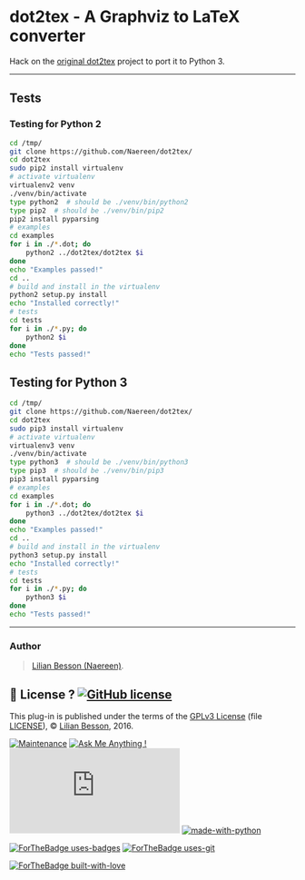 dot2tex - A Graphviz to LaTeX converter
=======================================

Hack on the [original dot2tex](https://github.com/kjellmf/dot2tex) project to port it to Python 3.

----

## Tests
### Testing for Python 2

```bash
cd /tmp/
git clone https://github.com/Naereen/dot2tex/
cd dot2tex
sudo pip2 install virtualenv
# activate virtualenv
virtualenv2 venv
./venv/bin/activate
type python2  # should be ./venv/bin/python2
type pip2  # should be ./venv/bin/pip2
pip2 install pyparsing
# examples
cd examples
for i in ./*.dot; do
    python2 ../dot2tex/dot2tex $i
done
echo "Examples passed!"
cd ..
# build and install in the virtualenv
python2 setup.py install
echo "Installed correctly!"
# tests
cd tests
for i in ./*.py; do
    python2 $i
done
echo "Tests passed!"
```

## Testing for Python 3

```bash
cd /tmp/
git clone https://github.com/Naereen/dot2tex/
cd dot2tex
sudo pip3 install virtualenv
# activate virtualenv
virtualenv3 venv
./venv/bin/activate
type python3  # should be ./venv/bin/python3
type pip3  # should be ./venv/bin/pip3
pip3 install pyparsing
# examples
cd examples
for i in ./*.dot; do
    python3 ../dot2tex/dot2tex $i
done
echo "Examples passed!"
cd ..
# build and install in the virtualenv
python3 setup.py install
echo "Installed correctly!"
# tests
cd tests
for i in ./*.py; do
    python3 $i
done
echo "Tests passed!"
```

----


### Author
> [Lilian Besson (Naereen)](https://github.com/Naereen/).

## :scroll: License ? [![GitHub license](https://img.shields.io/github/license/Naereen/generate-word-cloud.py.svg)](https://github.com/Naereen/generate-word-cloud.py/blob/master/LICENSE)
This plug-in is published under the terms of the [GPLv3 License](http://www.gnu.org/licenses/gpl.html) (file [LICENSE](LICENSE)),
© [Lilian Besson](https://GitHub.com/Naereen), 2016.

[![Maintenance](https://img.shields.io/badge/Maintained%3F-yes-green.svg)](https://GitHub.com/Naereen/generate-word-cloud.py/graphs/commit-activity)
[![Ask Me Anything !](https://img.shields.io/badge/Ask%20me-anything-1abc9c.svg)](https://GitHub.com/Naereen/ama)
[![Analytics](https://ga-beacon.appspot.com/UA-38514290-17/github.com/Naereen/generate-word-cloud.py/README.md?pixel)](https://GitHub.com/Naereen/generate-word-cloud.py/)
[![made-with-python](https://img.shields.io/badge/Made%20with-Python-1f425f.svg)](https://www.python.org/)

[![ForTheBadge uses-badges](http://ForTheBadge.com/images/badges/uses-badges.svg)](http://ForTheBadge.com)
[![ForTheBadge uses-git](http://ForTheBadge.com/images/badges/uses-git.svg)](https://GitHub.com/)

[![ForTheBadge built-with-love](http://ForTheBadge.com/images/badges/built-with-love.svg)](https://GitHub.com/Naereen/)
